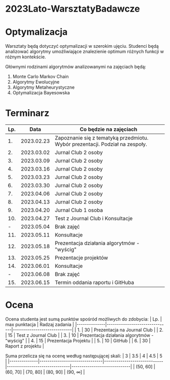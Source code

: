 # 2023Lato-WarsztatyBadawcze

# Optymalizacja

Warsztaty będą dotyczyć optymalizacji w szerokim ujęciu. Studenci będą analizować algorytmy umożliwiające znalezienie optimum różnych funkcji w różnym kontekście. 

Głównymi rodzinami algorytmów analizowanymi na zajęciach będą:
1. Monte Carlo Markov Chain
2. Algorytmy Ewolucyjne
3. Algorytmy Metaheurystyczne
4. Optymalizacja Bayesowska

# Terminarz

|        Lp.        |Data                          |Co będzie na zajęciach                         |
|--------------|-------------------------------|-----------------------------|
|1.|2023.02.23|Zapoznanie się z tematyką przedmiotu. Wybór prezentacji. Podział na zespoły.|
|2.|2023.03.02|Jurnal Club 2 osoby|
|3.|2023.03.09|Jurnal Club 2 osoby|
|4.|2023.03.16|Jurnal Club 2 osoby|
|5.|2023.03.23|Jurnal Club 2 osoby|
|6.|2023.03.30|Jurnal Club 2 osoby|
|7.|2023.04.06|Jurnal Club 2 osoby|
|8.|2023.04.13|Jurnal Club 2 osoby|
|9.|2023.04.20|Jurnal Club 1 osoba|
|10.|2023.04.27|Test z Journal Club i Konsultacje|
|-|2023.05.04|Brak zajęć|
|11.|2023.05.11|Konsultacje|
|12.|2023.05.18|Prezentacja działania algorytmów - "wyścig"|
|13.|2023.05.25|Prezentacje projektów|
|14.|2023.06.01|Konsultacje|
|-|2023.06.08|Brak zajęć|
|15.|2023.06.15|Termin oddania raportu i GitHuba|

# Ocena

Ocena studenta jest sumą punktów spośród możliwych do zdobycia:
| Lp. | max punktacja | Radzaj zadania |
|--------------|-------------------------------|-----------------------------|
| 1. | 30 | Prezentacja na Journal Club |
| 2. | 15 | Test z Journal Club |
| 3. | 10 | Prezentacja działania algorytmów - "wyścig" |
| 4. | 15 | Prezentacja Projektu |
| 5. | 10 | GitHub |
| 6. | 30 | Raport z projektu |

Suma przelicza się na ocenę według następującej skali:
| 3 | 3.5 | 4 | 4.5 | 5 |
|--------------|-------------------------------|-----------------------------|-------------------------------|-----------------------------|
| (50, 60] | (60, 70] | (70, 80] | (80, 90] | (90, $\infty$] |

